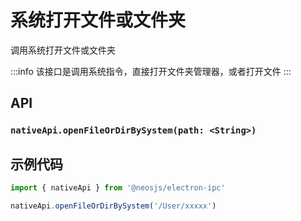 # 系统打开文件或文件夹
调用系统打开文件或文件夹

:::info
该接口是调用系统指令，直接打开文件夹管理器，或者打开文件
:::

## API
### `nativeApi.openFileOrDirBySystem(path: <String>)`
### 

## 示例代码
```js
import { nativeApi } from '@neosjs/electron-ipc'

nativeApi.openFileOrDirBySystem('/User/xxxxx')
```
